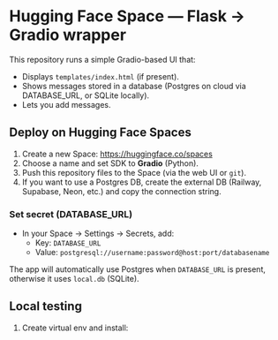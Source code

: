 # Hugging Face Space — Flask -> Gradio wrapper

This repository runs a simple Gradio-based UI that:
- Displays `templates/index.html` (if present).
- Shows messages stored in a database (Postgres on cloud via DATABASE_URL, or SQLite locally).
- Lets you add messages.

## Deploy on Hugging Face Spaces

1. Create a new Space: https://huggingface.co/spaces
2. Choose a name and set SDK to **Gradio** (Python).
3. Push this repository files to the Space (via the web UI or `git`).
4. If you want to use a Postgres DB, create the external DB (Railway, Supabase, Neon, etc.) and copy the connection string.

### Set secret (DATABASE_URL)
- In your Space → Settings → Secrets, add:
  - Key: `DATABASE_URL`
  - Value: `postgresql://username:password@host:port/databasename`

The app will automatically use Postgres when `DATABASE_URL` is present, otherwise it uses `local.db` (SQLite).

## Local testing
1. Create virtual env and install:
